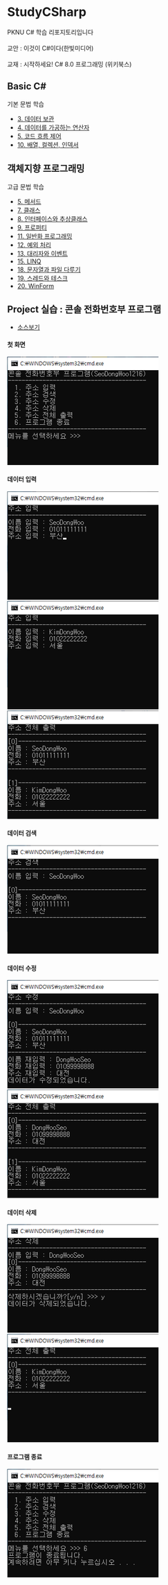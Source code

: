 # StudyCSharp
PKNU C# 학습 리포지토리입니다 <br><br>
교안 : 이것이 C#이다(한빛미디어) <br><br>
교재 : 시작하세요! C# 8.0 프로그래밍 (위키북스)

## Basic C#
기본 문법 학습

- [3. 데이터 보관](https://github.com/SeoDongWoo1216/StudyCSharp21/tree/main/chap03/Chap03App)
- [4. 데이터를 가공하는 연산자](https://github.com/SeoDongWoo1216/StudyCSharp21/tree/main/chap04/Chap04App)
- [5. 코드 흐름 제어](https://github.com/SeoDongWoo1216/StudyCSharp21/tree/main/chap05/Chap05App)
- [10. 배열, 컬렉션, 인덱서](https://github.com/SeoDongWoo1216/StudyCSharp21/tree/main/chap10/chap10App)

## 객체지향 프로그래밍
고급 문법 학습
- [5. 메서드](https://github.com/SeoDongWoo1216/StudyCSharp21/tree/main/chap06/Chap06App)
- [7. 클래스](https://github.com/SeoDongWoo1216/StudyCSharp21/tree/main/chap07/Chap07App)
- [8. 인터페이스와 추상클래스](https://github.com/SeoDongWoo1216/StudyCSharp21/tree/main/chap08/Chap08App)
- [9. 프로퍼티](https://github.com/SeoDongWoo1216/StudyCSharp21/tree/main/chap09/chap09App)
- [11. 일반화 프로그래밍](https://github.com/SeoDongWoo1216/StudyCSharp21/tree/main/chap11/chap11App)
- [12. 예외 처리](https://github.com/SeoDongWoo1216/StudyCSharp21/tree/main/chap12/chap12App)
- [13. 대리자와 이벤트](https://github.com/SeoDongWoo1216/StudyCSharp21/tree/main/chap13/chap13App)
- [15. LINQ](https://github.com/SeoDongWoo1216/StudyCSharp21/tree/main/chap15/Chap15App)
- [18. 문자열과 파일 다루기](https://github.com/SeoDongWoo1216/StudyCSharp21/tree/main/chap18/chap18App)
- [19. 스레드와 테스크](https://github.com/SeoDongWoo1216/StudyCSharp21/tree/main/chap19/Chap19App)
- [20. WinForm](https://github.com/SeoDongWoo1216/StudyCSharp21/tree/main/chap20/chap20App)


## Project 실습 : 콘솔 전화번호부 프로그램
- [소스보기](https://github.com/SeoDongWoo1216/StudyCSharp21/tree/main/chap99/chap99App/21_03_04_AddressBookApp)

#### 첫 화면
![첫화면](https://github.com/SeoDongWoo1216/StudyCSharp21/blob/main/chap99/chap99App/21_03_04_AddressBookApp/ResultImage/0_%EC%B2%AB%ED%99%94%EB%A9%B4.png "첫 화면")

#### 데이터 입력
![입력1](https://github.com/SeoDongWoo1216/StudyCSharp21/blob/main/chap99/chap99App/21_03_04_AddressBookApp/ResultImage/1_%EC%9E%85%EB%A0%A5_02.png "입력1")
![입력2](https://github.com/SeoDongWoo1216/StudyCSharp21/blob/main/chap99/chap99App/21_03_04_AddressBookApp/ResultImage/1_%EC%9E%85%EB%A0%A5_03.png "입력2")
![입력3](https://github.com/SeoDongWoo1216/StudyCSharp21/blob/main/chap99/chap99App/21_03_04_AddressBookApp/ResultImage/1_%EC%9E%85%EB%A0%A5_04(%EC%B6%9C%EB%A0%A5).png "입력된거확인(출력)")


#### 데이터 검색
![검색1](https://github.com/SeoDongWoo1216/StudyCSharp21/blob/main/chap99/chap99App/21_03_04_AddressBookApp/ResultImage/2_%EA%B2%80%EC%83%89_01.png "데이터 검색")

#### 데이터 수정
![수정1](https://github.com/SeoDongWoo1216/StudyCSharp21/blob/main/chap99/chap99App/21_03_04_AddressBookApp/ResultImage/3_%EC%88%98%EC%A0%95_01.png "수정")
![수정2](https://github.com/SeoDongWoo1216/StudyCSharp21/blob/main/chap99/chap99App/21_03_04_AddressBookApp/ResultImage/3_%EC%88%98%EC%A0%95_02(%EC%B6%9C%EB%A0%A5).png "데이터 수정 확인(출력)")

#### 데이터 삭제
![삭제1](https://github.com/SeoDongWoo1216/StudyCSharp21/blob/main/chap99/chap99App/21_03_04_AddressBookApp/ResultImage/4_%EC%82%AD%EC%A0%9C_01.png "삭제")
![삭제2](https://github.com/SeoDongWoo1216/StudyCSharp21/blob/main/chap99/chap99App/21_03_04_AddressBookApp/ResultImage/4_%EC%82%AD%EC%A0%9C_02(%EC%B6%9C%EB%A0%A5).png "데이터 삭제 확인(출력)")

#### 프로그램 종료
![종료](https://github.com/SeoDongWoo1216/StudyCSharp21/blob/main/chap99/chap99App/21_03_04_AddressBookApp/ResultImage/6_%EC%A2%85%EB%A3%8C.png "프로그램 종료")
